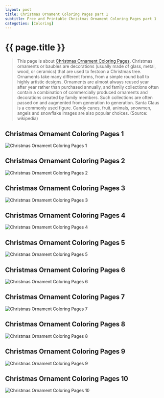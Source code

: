 ```yaml
---
layout: post
title: Christmas Ornament Coloring Pages part 1
subtitle: Free and Printable Christmas Ornament Coloring Pages part 1
categoties: [Coloring]
---
```

{{ page.title }}
================
> This page is about [Christmas Ornament Coloring Pages](https://hoanghabelle.github.io/). Christmas ornaments or baubles are decorations (usually made of glass, metal, wood, or ceramics) that are used to festoon a Christmas tree. Ornaments take many different forms, from a simple round ball to highly artistic designs. Ornaments are almost always reused year after year rather than purchased annually, and family collections often contain a combination of commercially produced ornaments and decorations created by family members. Such collections are often passed on and augmented from generation to generation. Santa Claus is a commonly used figure. Candy canes, fruit, animals, snowmen, angels and snowflake images are also popular choices. (Source: wikipedia)

## Christmas Ornament Coloring Pages 1
![Christmas Ornament Coloring Pages 1](https://hoanghabelle.github.io/img/Christmas-Ornament-Coloring-Pages%20(1).jpg "Christmas Ornament Coloring Pages 1")

## Christmas Ornament Coloring Pages 2
![Christmas Ornament Coloring Pages 2](https://hoanghabelle.github.io/img/Christmas-Ornament-Coloring-Pages%20(2).jpg "Christmas Ornament Coloring Pages 2")

## Christmas Ornament Coloring Pages 3
![Christmas Ornament Coloring Pages 3](https://hoanghabelle.github.io/img/Christmas-Ornament-Coloring-Pages%20(3).jpg "Christmas Ornament Coloring Pages 3")

## Christmas Ornament Coloring Pages 4
![Christmas Ornament Coloring Pages 4](https://hoanghabelle.github.io/img/Christmas-Ornament-Coloring-Pages%20(4).jpg "Christmas Ornament Coloring Pages 4")

<script async src="//pagead2.googlesyndication.com/pagead/js/adsbygoogle.js"></script><ins class="adsbygoogle" style="display:block" data-ad-format="fluid" data-ad-layout-key="-8i+1w-dq+e9+ft" data-ad-client="ca-pub-6753140515841889" data-ad-slot="6190446671"></ins> <script> (adsbygoogle = window.adsbygoogle || []).push({}); </script>

## Christmas Ornament Coloring Pages 5
![Christmas Ornament Coloring Pages 5](https://hoanghabelle.github.io/img/Christmas-Ornament-Coloring-Pages%20(5).jpg "Christmas Ornament Coloring Pages 5")

## Christmas Ornament Coloring Pages 6
![Christmas Ornament Coloring Pages 6](https://hoanghabelle.github.io/img/Christmas-Ornament-Coloring-Pages%20(6).jpg "Christmas Ornament Coloring Pages 6")

## Christmas Ornament Coloring Pages 7
![Christmas Ornament Coloring Pages 7](https://hoanghabelle.github.io/img/Christmas-Ornament-Coloring-Pages%20(7).jpg "Christmas Ornament Coloring Pages 7")

## Christmas Ornament Coloring Pages 8
![Christmas Ornament Coloring Pages 8](https://hoanghabelle.github.io/img/Christmas-Ornament-Coloring-Pages%20(8).jpg "Christmas Ornament Coloring Pages 8")

<script async src="//pagead2.googlesyndication.com/pagead/js/adsbygoogle.js"></script><ins class="adsbygoogle" style="display:block" data-ad-format="fluid" data-ad-layout-key="-8i+1w-dq+e9+ft" data-ad-client="ca-pub-6753140515841889" data-ad-slot="6190446671"></ins> <script> (adsbygoogle = window.adsbygoogle || []).push({}); </script>

## Christmas Ornament Coloring Pages 9
![Christmas Ornament Coloring Pages 9](https://hoanghabelle.github.io/img/Christmas-Ornament-Coloring-Pages%20(9).jpg "Christmas Ornament Coloring Pages 9")

## Christmas Ornament Coloring Pages 10
![Christmas Ornament Coloring Pages 10](https://hoanghabelle.github.io/img/Christmas-Ornament-Coloring-Pages%20(10).jpg "Christmas Ornament Coloring Pages 10")

